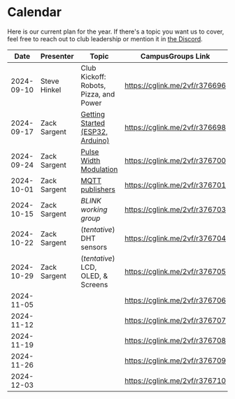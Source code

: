 # Calendar

Here is our current plan for the year. If there's a topic you want us to cover, feel free to reach out to club leadership or mention it in [the Discord](https://discord.gg/H5FjtpE3pH).

| **Date**   | **Presenter** | **Topic**                              | **CampusGroups Link**         |
|------------|---------------|----------------------------------------|-------------------------------|
| 2024-09-10 | Steve Hinkel  | Club Kickoff: Robots, Pizza, and Power | <https://cglink.me/2vf/r376696> |
| 2024-09-17 | Zack Sargent  | [Getting Started (ESP32, Arduino)](https://wiki.norseiot.club/getting-started/)       | <https://cglink.me/2vf/r376698> |
| 2024-09-24 | Zack Sargent  | [Pulse Width Modulation](https://github.com/Norse-IoT/lesson-pwm) | <https://cglink.me/2vf/r376700> |
| 2024-10-01 | Zack Sargent  | [MQTT publishers](https://github.com/Norse-IoT/lesson-mqtt) | <https://cglink.me/2vf/r376701> |
| 2024-10-15 | Zack Sargent  | *BLINK working group*                  | <https://cglink.me/2vf/r376703> |
| 2024-10-22 | Zack Sargent  | (*tentative*) DHT sensors              | <https://cglink.me/2vf/r376704> |
| 2024-10-29 | Zack Sargent  | (*tentative*) LCD, OLED, & Screens     | <https://cglink.me/2vf/r376705> |
| 2024-11-05 |               |                                        | <https://cglink.me/2vf/r376706> |
| 2024-11-12 |               |                                        | <https://cglink.me/2vf/r376707> |
| 2024-11-19 |               |                                        | <https://cglink.me/2vf/r376708> |
| 2024-11-26 |               |                                        | <https://cglink.me/2vf/r376709> |
| 2024-12-03 |               |                                        | <https://cglink.me/2vf/r376710> |

